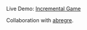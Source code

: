 Live Demo: [Incremental Game](https://pavlidin.github.io/FirstIncrementalGame)

Collaboration with [abregre](https://github.com/abregre).
